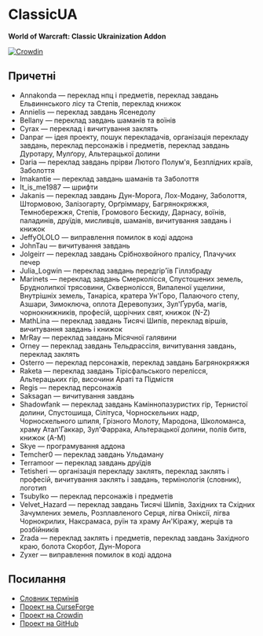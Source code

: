 # ClassicUA

**World of Warcraft: Classic Ukrainization Addon**

[![Crowdin](https://badges.crowdin.net/classicua/localized.svg)](https://crowdin.com/project/classicua)

## Причетні

* Annakonda — переклад нпц і предметів, переклад завдань Ельвиннського лісу та Степів, переклад книжок
* Annielis — переклад завдань Ясенедолу
* Bellany — переклад завдань шаманів та воїнів
* Cyrax — переклад і вичитування заклять
* Danpar — ідея проекту, пошук перекладачів, організація перекладу завдань, переклад персонажів і предметів, переклад завдань Дуротару, Мулґору, Альтерацької долини
* Daria — переклад завдань прірви Лютого Полум'я, Безплідних країв, Заболоття
* Imakantie — переклад завдань шаманів та Заболоття
* It_is_me1987 — шрифти
* Jakanis — переклад завдань Дун-Морога, Лох-Модану, Заболоття, Штормовою, Залізогарту, Орґріммару, Багрянокряжжя, Темнобережжя, Степів, Громового Бескиду, Дарнасу, воїнів, паладинів, друїдів, мисливців, шаманів, вичитування завдань і книжок
* JeffyOLOLO — виправлення помилок в коді аддона
* JohnTau — вичитування завдань
* Jolgeirr — переклад завдань Срібнохвойного пралісу, Плачучих печер
* Julia_Logwin — переклад завдань передгір'їв Гіллзбраду
* Marinets — переклад завдань Смерколісся, Спустошених земель, Бруднолипкої трясовини, Сквернолісся, Випаленої ущелини, Внутрішніх земель, Танаріса, кратера Ун'Ґоро, Палаючого степу, Азшари, Зимоключа, оплота Деревопузих, Зул'Ґуруба, магів, чорнокнижників, професій, щорічних свят, книжок (N-Z)
* MathLina — переклад завдань Тисячі Шипів, переклад віршів, вичитування завдань і книжок
* MrRay — переклад завдань Місячної галявини
* Orney — переклад завдань Тельдрассіля, вичитування завдань, переклад заклять
* Osterro — переклад персонажів, переклад завдань Багрянокряжжя
* Raketa — переклад завдань Тірісфальського перелісся, Альтерацьких гір, височини Араті та Підмістя
* Regis — переклад персонажів
* Saksagan — вичитування завдань
* Shadowfank — переклад завдань Каміннопазуристих гір, Тернистої долини, Спустошища, Сілітуса, Чорноскельних надр, Чорноскельного шпиля, Грізного Молоту, Мародона, Школоманса, храму Атал'Гаккар, Зул'Фаррака, Альтерацької долини, полів битв, книжок (A-M)
* Skye — програмування аддона
* Temcher0 — переклад завдань Ульдаману
* Terramoor — переклад завдань друїдів
* Tetisheri — організація перекладу заклять, переклад заклять і професій, вичитування заклять і завдань, термінологія (словник), логотип
* Tsubylko — переклад персонажів і предметів
* Velvet_Hazard — переклад завдань Тисячі Шипів, Західних та Східних Зачумлених земель, Розплавленого Серця, лігва Оніксії, лігва Чорнокрилих, Наксрамаса, руїн та храму Ан'Кіражу, жерців та розбійників
* Zrada — переклад заклять і предметів, переклад завдань Західного краю, болота Скорбот, Дун-Морога
* Zyxer — виправлення помилок в коді аддона

## Посилання

* [Словник термінів](https://greenya.github.io/ClassicUA/terms/)
* [Проект на CurseForge](https://www.curseforge.com/wow/addons/classicua)
* [Проект на Crowdin](https://crowdin.com/project/classicua)
* [Проект на GitHub](https://github.com/greenya/ClassicUA)
